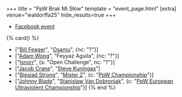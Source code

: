 +++
title = "PpW Brak Mi Słów"
template = "event_page.html"
[extra]
venue="waldorffa25"
hide_results=true
+++

* [Facebook event](https://www.facebook.com/events/5539714666051167/)

{% card() %}
- ["[Bill Feager](@/w/feager.md)", "[Osamu](@/w/osamu.md)", {nc: "?"}]
- ["[Adam Wong](@/w/adam-wong.md)", "Feyyaz Aguila", {nc: "?"}]
- ["[Isnorr](@/w/isnorr.md)", {s: "Open Challenge", nc: "?"}]
- ["[Jacob Crane](@/w/jacob-crane.md)", "[Steve Kuningas](@/w/steve-kuningas.md)"]
- ["[Biesiad Strong](@/w/biesiad.md)", "[Mister Z](@/w/mister-z.md)", {c: "[PpW Championship](@/o/ppw.md#championships)"}]
- ["[Johnny Blade](@/w/johnny-blade.md)", "[Stanislaw Van Dobroniak](@/w/stanislaw-van-dobroniak.md)",
  {c: "[PpW European Ultraviolent Championship](@/o/ppw.md#championships)"}]
{% end %}
